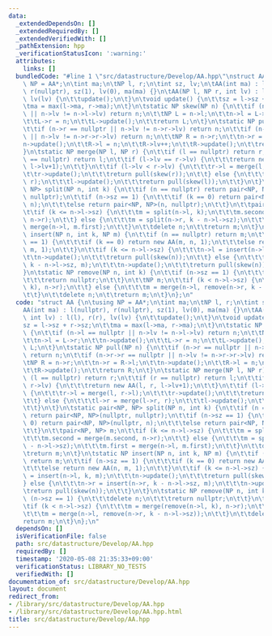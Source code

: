 ```yaml
---
data:
  _extendedDependsOn: []
  _extendedRequiredBy: []
  _extendedVerifiedWith: []
  _pathExtension: hpp
  _verificationStatusIcon: ':warning:'
  attributes:
    links: []
  bundledCode: "#line 1 \"src/datastructure/Develop/AA.hpp\"\nstruct AA {\n\tusing\
    \ NP = AA*;\n\tint ma;\n\tNP l, r;\n\tint sz, lv;\n\tAA(int ma) : l(nullptr),\
    \ r(nullptr), sz(1), lv(0), ma(ma) {}\n\tAA(NP l, NP r, int lv) : l(l), r(r),\
    \ lv(lv) {\n\t\tupdate();\n\t}\n\tvoid update() {\n\t\tsz = l->sz + r->sz;\n\t\
    \tma = max(l->ma, r->ma);\n\t}\n\tstatic NP skew(NP n) {\n\t\tif (n->l == nullptr\
    \ || n->lv != n->l->lv) return n;\n\t\tNP L = n->l;\n\t\tn->l = L->r;\n\t\tn->update();\n\
    \t\tL->r = n;\n\t\tL->update();\n\t\treturn L;\n\t}\n\tstatic NP pull(NP n) {\n\
    \t\tif (n->r == nullptr || n->lv != n->r->lv) return n;\n\t\tif (n->r->r == nullptr\
    \ || n->lv != n->r->r->lv) return n;\n\t\tNP R = n->r;\n\t\tn->r = R->l;\n\t\t\
    n->update();\n\t\tR->l = n;\n\t\tR->lv++;\n\t\tR->update();\n\t\treturn R;\n\t\
    }\n\tstatic NP merge(NP l, NP r) {\n\t\tif (l == nullptr) return r;\n\t\tif (r\
    \ == nullptr) return l;\n\t\tif (l->lv == r->lv) {\n\t\t\treturn new AA(l, r,\
    \ l->lv+1);\n\t\t}\n\t\tif (l->lv < r->lv) {\n\t\t\tr->l = merge(l, r->l);\n\t\
    \t\tr->update();\n\t\t\treturn pull(skew(r));\n\t\t} else {\n\t\t\tl->r = merge(l->r,\
    \ r);\n\t\t\tl->update();\n\t\t\treturn pull(skew(l));\n\t\t}\n\t}\n\tstatic pair<NP,\
    \ NP> split(NP n, int k) {\n\t\tif (n == nullptr) return pair<NP, NP>(nullptr,\
    \ nullptr);\n\t\tif (n->sz == 1) {\n\t\t\tif (k == 0) return pair<NP, NP>(nullptr,\
    \ n);\n\t\t\telse return pair<NP, NP>(n, nullptr);\n\t\t}\n\t\tpair<NP, NP> m;\n\
    \t\tif (k <= n->l->sz) {\n\t\t\tm = split(n->l, k);\n\t\t\tm.second = merge(m.second,\
    \ n->r);\n\t\t} else {\n\t\t\tm = split(n->r, k - n->l->sz);\n\t\t\tm.first =\
    \ merge(n->l, m.first);\n\t\t}\n\t\tdelete n;\n\t\treturn m;\n\t}\n\tstatic NP\
    \ insert(NP n, int k, NP m) {\n\t\tif (n == nullptr) return m;\n\t\tif (n->sz\
    \ == 1) {\n\t\t\tif (k == 0) return new AA(m, n, 1);\n\t\t\telse return new AA(n,\
    \ m, 1);\n\t\t}\n\t\tif (k <= n->l->sz) {\n\t\t\tn->l = insert(n->l, k, m);\n\t\
    \t\tn->update();\n\t\t\treturn pull(skew(n));\n\t\t} else {\n\t\t\tn->r = insert(n->r,\
    \ k - n->l->sz, m);\n\t\t\tn->update();\n\t\t\treturn pull(skew(n));\n\t\t}\n\t\
    }\n\tstatic NP remove(NP n, int k) {\n\t\tif (n->sz == 1) {\n\t\t\tdelete n;\n\
    \t\t\treturn nullptr;\n\t\t}\n\t\tNP m;\n\t\tif (k < n->l->sz) {\n\t\t\tm = merge(remove(n->l,\
    \ k), n->r);\n\t\t} else {\n\t\t\tm = merge(n->l, remove(n->r, k - n->l->sz));\n\
    \t\t}\n\t\tdelete n;\n\t\treturn m;\n\t}\n};\n"
  code: "struct AA {\n\tusing NP = AA*;\n\tint ma;\n\tNP l, r;\n\tint sz, lv;\n\t\
    AA(int ma) : l(nullptr), r(nullptr), sz(1), lv(0), ma(ma) {}\n\tAA(NP l, NP r,\
    \ int lv) : l(l), r(r), lv(lv) {\n\t\tupdate();\n\t}\n\tvoid update() {\n\t\t\
    sz = l->sz + r->sz;\n\t\tma = max(l->ma, r->ma);\n\t}\n\tstatic NP skew(NP n)\
    \ {\n\t\tif (n->l == nullptr || n->lv != n->l->lv) return n;\n\t\tNP L = n->l;\n\
    \t\tn->l = L->r;\n\t\tn->update();\n\t\tL->r = n;\n\t\tL->update();\n\t\treturn\
    \ L;\n\t}\n\tstatic NP pull(NP n) {\n\t\tif (n->r == nullptr || n->lv != n->r->lv)\
    \ return n;\n\t\tif (n->r->r == nullptr || n->lv != n->r->r->lv) return n;\n\t\
    \tNP R = n->r;\n\t\tn->r = R->l;\n\t\tn->update();\n\t\tR->l = n;\n\t\tR->lv++;\n\
    \t\tR->update();\n\t\treturn R;\n\t}\n\tstatic NP merge(NP l, NP r) {\n\t\tif\
    \ (l == nullptr) return r;\n\t\tif (r == nullptr) return l;\n\t\tif (l->lv ==\
    \ r->lv) {\n\t\t\treturn new AA(l, r, l->lv+1);\n\t\t}\n\t\tif (l->lv < r->lv)\
    \ {\n\t\t\tr->l = merge(l, r->l);\n\t\t\tr->update();\n\t\t\treturn pull(skew(r));\n\
    \t\t} else {\n\t\t\tl->r = merge(l->r, r);\n\t\t\tl->update();\n\t\t\treturn pull(skew(l));\n\
    \t\t}\n\t}\n\tstatic pair<NP, NP> split(NP n, int k) {\n\t\tif (n == nullptr)\
    \ return pair<NP, NP>(nullptr, nullptr);\n\t\tif (n->sz == 1) {\n\t\t\tif (k ==\
    \ 0) return pair<NP, NP>(nullptr, n);\n\t\t\telse return pair<NP, NP>(n, nullptr);\n\
    \t\t}\n\t\tpair<NP, NP> m;\n\t\tif (k <= n->l->sz) {\n\t\t\tm = split(n->l, k);\n\
    \t\t\tm.second = merge(m.second, n->r);\n\t\t} else {\n\t\t\tm = split(n->r, k\
    \ - n->l->sz);\n\t\t\tm.first = merge(n->l, m.first);\n\t\t}\n\t\tdelete n;\n\t\
    \treturn m;\n\t}\n\tstatic NP insert(NP n, int k, NP m) {\n\t\tif (n == nullptr)\
    \ return m;\n\t\tif (n->sz == 1) {\n\t\t\tif (k == 0) return new AA(m, n, 1);\n\
    \t\t\telse return new AA(n, m, 1);\n\t\t}\n\t\tif (k <= n->l->sz) {\n\t\t\tn->l\
    \ = insert(n->l, k, m);\n\t\t\tn->update();\n\t\t\treturn pull(skew(n));\n\t\t\
    } else {\n\t\t\tn->r = insert(n->r, k - n->l->sz, m);\n\t\t\tn->update();\n\t\t\
    \treturn pull(skew(n));\n\t\t}\n\t}\n\tstatic NP remove(NP n, int k) {\n\t\tif\
    \ (n->sz == 1) {\n\t\t\tdelete n;\n\t\t\treturn nullptr;\n\t\t}\n\t\tNP m;\n\t\
    \tif (k < n->l->sz) {\n\t\t\tm = merge(remove(n->l, k), n->r);\n\t\t} else {\n\
    \t\t\tm = merge(n->l, remove(n->r, k - n->l->sz));\n\t\t}\n\t\tdelete n;\n\t\t\
    return m;\n\t}\n};\n"
  dependsOn: []
  isVerificationFile: false
  path: src/datastructure/Develop/AA.hpp
  requiredBy: []
  timestamp: '2020-05-08 21:35:33+09:00'
  verificationStatus: LIBRARY_NO_TESTS
  verifiedWith: []
documentation_of: src/datastructure/Develop/AA.hpp
layout: document
redirect_from:
- /library/src/datastructure/Develop/AA.hpp
- /library/src/datastructure/Develop/AA.hpp.html
title: src/datastructure/Develop/AA.hpp
---
```

